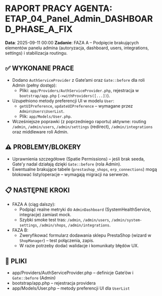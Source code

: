 # RAPORT PRACY AGENTA: ETAP_04_Panel_Admin_DASHBOARD_PHASE_A_FIX
**Data**: 2025-09-11 00:00
**Zadanie**: FAZA A – Podpięcie brakujących elementów panelu admina (autoryzacja, dashboard, users, integrations, settings) i stabilizacja routingu.

## ✅ WYKONANE PRACE
- Dodano `AuthServiceProvider` z Gate’ami oraz `Gate::before` dla roli Admin (pełny dostęp):
  - Pliki: `app/Providers/AuthServiceProvider.php`, rejestracja w `bootstrap/app.php` (`->withProviders([...])`).
- Uzupełniono metody preferencji UI w modelu `User`:
  - `getUIPreference`, `updateUIPreference` – wymagane przez `Admin\Users\UserList`.
  - Plik: `app/Models/User.php`.
- Wcześniejsze poprawki (z poprzedniego raportu) aktywne: routing `/admin`, `/admin/users`, `/admin/settings` (redirect), `/admin/integrations` oraz middleware roli Admin.

## ⚠️ PROBLEMY/BLOKERY
- Uprawnienia szczegółowe (Spatie Permissions) – jeśli brak seeda, Gate’y nadal działają dzięki `Gate::before` (rola Admin).
- Ewentualne brakujące tabele (`prestashop_shops`, `erp_connections`) mogą blokować listy/operacje – wymagają migracji na serwerze.

## 📋 NASTĘPNE KROKI
- FAZA A (ciąg dalszy):
  - Podpiąć realne metryki do `AdminDashboard` (SystemHealthService, integracje) zamiast mock.
  - Szybki smoke test tras: `/admin`, `/admin/users`, `/admin/system-settings`, `/admin/shops`, `/admin/integrations`.
- FAZA B:
  - Zweryfikować formularz dodawania sklepu PrestaShop (wizard w `ShopManager`) – test połączenia, zapis.
  - W razie potrzeby dodać walidacje i komunikaty błędów UX.

## 📁 PLIKI
- app/Providers/AuthServiceProvider.php – definicje Gate’ów i `Gate::before` (Admin)
- bootstrap/app.php – rejestracja providera
- app/Models/User.php – metody preferencji UI dla `UserList`
